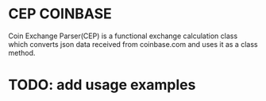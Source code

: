 # CEP COINBASE
Coin Exchange Parser(CEP) is a functional exchange calculation class which converts json data received from coinbase.com and uses it as a class method.

# TODO: add usage examples
